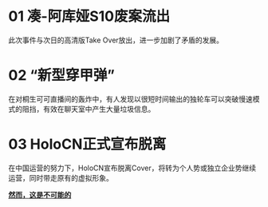 # 01 凑-阿库娅S10废案流出

此次事件与次日的高清版Take Over放出，进一步加剧了矛盾的发展。

# 02 “新型穿甲弹”

在对桐生可可直播间的轰炸中，有人发现以很短时间输出的独轮车可以突破慢速模式的阻挡，有效在聊天室中产生大量垃圾信息。

# 03 HoloCN正式宣布脱离

在中国运营的努力下，HoloCN宣布脱离Cover，将转为个人势或独立企业势继续运营，同时带走原有的虚拟形象。

[**然而，这是不可能的**](../20201027.md#02)